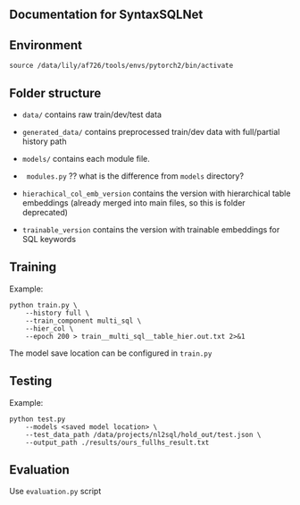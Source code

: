 ## Documentation for SyntaxSQLNet


## Environment
``source /data/lily/af726/tools/envs/pytorch2/bin/activate``

## Folder structure
- ``data/`` contains raw train/dev/test data
- ``generated_data/`` contains preprocessed train/dev data with full/partial history path
- ``models/`` contains each module file.
- `` modules.py`` ?? what is the difference from ``models`` directory?

- ``hierachical_col_emb_version`` contains the version with hierarchical table embeddings (already merged into main files, so this is folder deprecated)
- ``trainable_version`` contains the version with trainable embeddings for SQL keywords




## Training
Example:
```
python train.py \
    --history full \
    --train_component multi_sql \
    --hier_col \
    --epoch 200 > train__multi_sql__table_hier.out.txt 2>&1
```
The model save location can be configured in ``train.py``


## Testing
Example:
```
python test.py
    --models <saved model location> \
    --test_data_path /data/projects/nl2sql/hold_out/test.json \
    --output_path ./results/ours_fullhs_result.txt
```

## Evaluation
Use ``evaluation.py`` script
